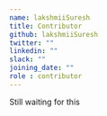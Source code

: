 ```yaml
---
name: lakshmiiSuresh
title: Contributor
github: lakshmiiSuresh
twitter: ""
linkedin: ""
slack: ""
joining_date: ""
role : contributor
---
```


Still waiting for this
